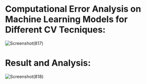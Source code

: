 # Computational Error Analysis on Machine Learning Models for Different CV Tecniques:
![Screenshot(817)](https://github.com/Sadiatumpa60/Error_Analysis_MachineLearning_Model_ovarianCancer_Dataset/assets/131945108/97bb77e1-8dff-4d51-ad06-0fe4b7b2a5b5)
# Result and Analysis:
![Screenshot(818)](https://github.com/Sadiatumpa60/Error_Analysis_MachineLearning_Model_ovarianCancer_Dataset/assets/131945108/505ab7c7-e430-4b27-9c05-465dd5d7c912)
